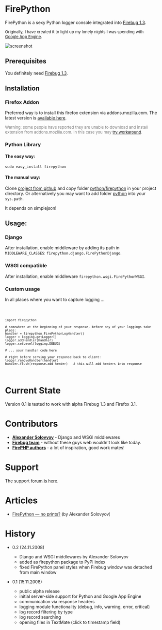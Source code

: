 # FirePython

FirePython is a sexy Python logger console integrated into [Firebug 1.3][firebug]. 

<font size="2">Originally, I have created it to light up my lonely nights I was spending with [Google App Engine][appengine].</font>

![screenshot][screenshot]

## Prerequisites

You definitely need [Firebug 1.3][firebug].

## Installation

### Firefox Addon
Preferred way is to install this firefox extension via addons.mozilla.com.
The latest version is [available here][firepython].

<font size="2" color="grey">Warning: some people have reported they are unable to download and install extension from addons.mozilla.com. 
In this case you may [try workaround][workaround].</font>

### Python Library

#### The easy way:

``sudo easy_install firepython``

#### The manual way:

Clone [project from github][homepage] and copy folder [python/firepython][firepython-folder] in your project directory.
Or alternatively you may want to add folder [python][python-folder] into your ``sys.path``.

It depends on simplejson!

## Usage:

### Django

After installation, enable middleware by adding its path in ``MIDDLEWARE_CLASSES``: ``firepython.django.FirePythonDjango``. 

### WSGI compatible

After installation, enable middleware ``firepython.wsgi.FirePythonWSGI``.

### Custom usage

In all places where you want to capture logging ...

<code>

    import firepython

    # somewhere at the beginning of your response, before any of your loggings take place:
    handler = firepython.FirePythonLogHandler()
    logger = logging.getLogger()
    logger.addHandler(handler)
    logger.setLevel(logging.DEBUG)
  
    # ... your handler code here

    # right before serving your response back to client:
    logger.removeHandler(handler)
    handler.flush(response.add_header)   # this will add headers into response
</code>



# Current State

Version 0.1 is tested to work with alpha Firebug 1.3 and Firefox 3.1.

# Contributors

* **[Alexander Solovyov][alexander]** - Django and WSGI middlewares
* **[Firebug team][firebug-team]** - without these guys web wouldn't look like today.
* **[FirePHP authors][firephp-authors]** - a lot of inspiration, good work mates!


# Support

The support [forum is here][support].

# Articles

* [FirePython — no prints?][firepython-no-prints] (by Alexander Solovyov)

# History

* 0.2 (24.11.2008)
  * Django and WSGI middlewares by Alexander Solovyov
  * added as firepython package to PyPI index
  * fixed FirePython panel styles when Firebug window was detached from main window

* 0.1 (15.11.2008) 
  * public alpha release
  * initial server-side support for Python and Google App Engine
  * communication via response headers
  * logging module functionality (debug, info, warning, error, critical)
  * log record filtering by type
  * log record searching
  * opening files in TextMate (click to timestamp field)

[screenshot]: http://github.com/woid/firepython/tree/master/support/screenshot.png?raw=true "FirePython in action"
[firebug]: https://addons.mozilla.org/en-US/firefox/addon/1843
[appengine]: http://code.google.com/appengine
[firepython]: https://addons.mozilla.org/en-US/firefox/addon/9602
[homepage]: http://github.com/woid/firepython
[contact]: mailto:antonin@hildebrand.cz
[workaround]: http://getsatisfaction.com/xrefresh/topics/unable_to_download_rainbow_for_firebug
[support]: http://firepython.uservoice.com/
[firepython-no-prints]:http://blogg.ingspree.net/blog/2008/11/24/firepython-no-prints/
[alexander]:http://github.com/piranha
[python-folder]:http://github.com/woid/firepython/tree/master/python
[firepython-folder]:http://github.com/woid/firepython/tree/master/python/firepython
[firebug-team]:http://getfirebug.com/workingGroup
[firephp-authors]:http://www.christophdorn.com/

<script src="http://firepython.uservoice.com/pages/general/widgets/tab.js?alignment=right&amp;color=00BCBA" type="text/javascript"></script>